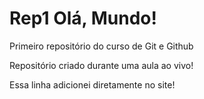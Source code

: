 # Rep1 Olá, Mundo!
 Primeiro repositório do curso de Git e Github

 Repositório criado durante uma aula ao vivo!
 
 Essa linha adicionei diretamente no site!
